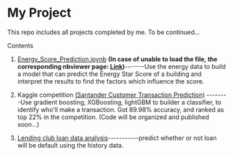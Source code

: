 # My Project

This repo includes all projects completed by me. To be continued...

Contents

1. [Energy_Score_Prediction.ipynb](https://github.com/Xixiong-Guo/My-project/blob/master/Energy_Score_Prediction.ipynb) **(In case of unable to load the file, the corresponding nbviewer page: [Link](https://nbviewer.jupyter.org/github/Xixiong-Guo/My-project/blob/master/Energy_Score_Prediction.ipynb))**-------Use the energy data to build a model that can predict the Energy Star Score of a building and interpret the results to find the factors which influence the score. 

  

2. Kaggle competition [(Santander Customer Transaction Prediction)](https://www.kaggle.com/c/santander-customer-transaction-prediction/overview) --------Use gradient boosting, XGBoosting, lightGBM to builder a classifier, to identify who'll make a transaction.  Got 89.98% accuracy, and ranked as top 22% in the competition.
(Code will be organized and published soon...)

3. [Lending club loan data analysis](https://github.com/Xixiong-Guo/My-project/tree/master/Lending%20club%20load%20data%20analysis)-----------predict whether or not loan will be default using the history data.

